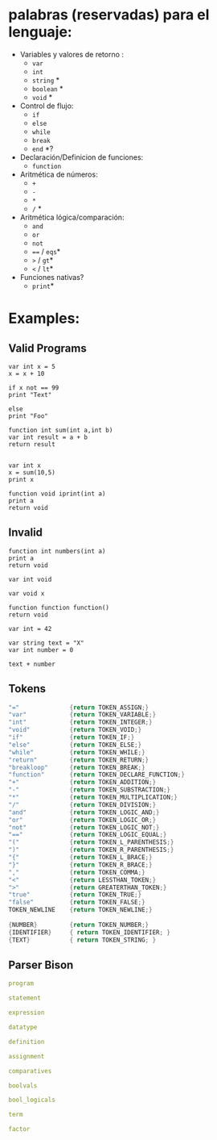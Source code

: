 # palabras (reservadas) para el lenguaje:
- Variables y valores de retorno :
    - `var`
    - `int`
    - `string` *
    - `boolean` *
    - `void` *
- Control de flujo:
    - `if`
    - `else`
    - `while`
    - `break`
    - `end` *?
- Declaración/Definicion de funciones:
    - `function`
- Aritmética de números: 
    - `+`
    - `-`
    - `*` 
    - `/` *
- Aritmética lógica/comparación: 
    - `and`
    - `or`
    - `not`
    - `==` / `eqs`*
    - `>` / `gt`*
    - `<` / `lt`*
- Funciones nativas?
    - `print`*
# Examples:

## Valid Programs

```
var int x = 5
x = x + 10

if x not == 99
print "Text"

else
print "Foo"
```

```
function int sum(int a,int b) 
var int result = a + b
return result


var int x
x = sum(10,5)
print x
```

```
function void iprint(int a)
print a
return void
```

## Invalid

```
function int numbers(int a)
print a
return void
```

```
var int void
```

```
var void x
```

```
function function function()
return void
```

```
var int = 42
```

```
var string text = "X"
var int number = 0

text + number
```

## Tokens
```c
"="              {return TOKEN_ASSIGN;}
"var"            {return TOKEN_VARIABLE;}
"int"            {return TOKEN_INTEGER;}
"void"           {return TOKEN_VOID;}
"if"             {return TOKEN_IF;}
"else"           {return TOKEN_ELSE;}
"while"          {return TOKEN_WHILE;}
"return"         {return TOKEN_RETURN;}
"breakloop"      {return TOKEN_BREAK;}
"function"       {return TOKEN_DECLARE_FUNCTION;}
"+"              {return TOKEN_ADDITION;}
"-"              {return TOKEN_SUBSTRACTION;}
"*"              {return TOKEN_MULTIPLICATION;}
"/"              {return TOKEN_DIVISION;}
"and"            {return TOKEN_LOGIC_AND;}
"or"             {return TOKEN_LOGIC_OR;}
"not"            {return TOKEN_LOGIC_NOT;}
"=="             {return TOKEN_LOGIC_EQUAL;}
"("              {return TOKEN_L_PARENTHESIS;}
")"              {return TOKEN_R_PARENTHESIS;}
"{"              {return TOKEN_L_BRACE;}
"}"              {return TOKEN_R_BRACE;}
","              {return TOKEN_COMMA;}
"<"              {return LESSTHAN_TOKEN;}
">"              {return GREATERTHAN_TOKEN;}
"true"           {return TOKEN_TRUE;}
"false"          {return TOKEN_FALSE;}
TOKEN_NEWLINE    {return TOKEN_NEWLINE;}
                 
{NUMBER}         {return TOKEN_NUMBER;}
{IDENTIFIER}     { return TOKEN_IDENTIFIER; }
{TEXT}           { return TOKEN_STRING; }
```

## Parser Bison
```YAML
program

statement

expression

datatype

definition

assignment

comparatives

boolvals

bool_logicals

term

factor
```